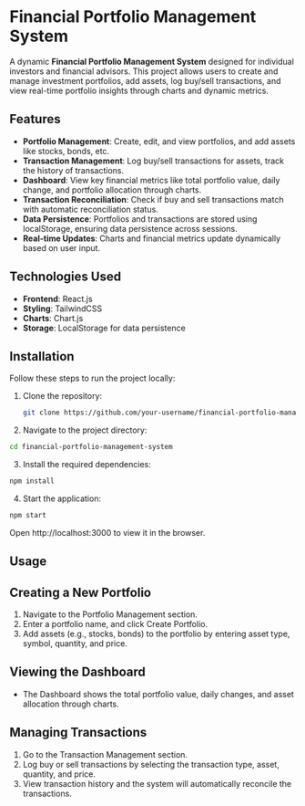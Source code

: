# Financial Portfolio Management System

A dynamic **Financial Portfolio Management System** designed for individual investors and financial advisors. This project allows users to create and manage investment portfolios, add assets, log buy/sell transactions, and view real-time portfolio insights through charts and dynamic metrics.

## Features

- **Portfolio Management**: Create, edit, and view portfolios, and add assets like stocks, bonds, etc.
- **Transaction Management**: Log buy/sell transactions for assets, track the history of transactions.
- **Dashboard**: View key financial metrics like total portfolio value, daily change, and portfolio allocation through charts.
- **Transaction Reconciliation**: Check if buy and sell transactions match with automatic reconciliation status.
- **Data Persistence**: Portfolios and transactions are stored using localStorage, ensuring data persistence across sessions.
- **Real-time Updates**: Charts and financial metrics update dynamically based on user input.

## Technologies Used

- **Frontend**: React.js
- **Styling**: TailwindCSS
- **Charts**: Chart.js
- **Storage**: LocalStorage for data persistence

## Installation

Follow these steps to run the project locally:

1. Clone the repository:

   ```bash
   git clone https://github.com/your-username/financial-portfolio-management-system.git
   ```
   
2. Navigate to the project directory:

  ```bash
  cd financial-portfolio-management-system
```

3. Install the required dependencies:

```bash
npm install
```
4. Start the application:

```bash
npm start
```

Open http://localhost:3000 to view it in the browser.

## Usage

## Creating a New Portfolio

1. Navigate to the Portfolio Management section.
2. Enter a portfolio name, and click Create Portfolio.
3. Add assets (e.g., stocks, bonds) to the portfolio by entering asset type, symbol, quantity, and price.
   
## Viewing the Dashboard

- The Dashboard shows the total portfolio value, daily changes, and asset allocation through charts.

## Managing Transactions

1. Go to the Transaction Management section.
2. Log buy or sell transactions by selecting the transaction type, asset, quantity, and price.
3. View transaction history and the system will automatically reconcile the transactions.
